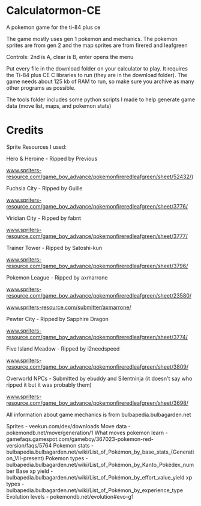 # Calculatormon-CE
A pokemon game for the ti-84 plus ce

The game mostly uses gen 1 pokemon and mechanics. The pokemon sprites are from gen 2 and the map sprites are from firered and leafgreen

Controls: 2nd is A, clear is B, enter opens the menu

Put every file in the download folder on your calculator to play. It requires the Ti-84 plus CE C libraries to run (they are in the download folder). The game needs about 125 kb of RAM to run, so make sure you archive as many other programs as possible.


The tools folder includes some python scripts I made to help generate game data (move list, maps, and pokemon stats)




# Credits



Sprite Resources I used:

Hero & Heroine - Ripped by Previous

www.spriters-resource.com/game_boy_advance/pokemonfireredleafgreen/sheet/52432/)


Fuchsia City - Ripped by Guille

www.spriters-resource.com/game_boy_advance/pokemonfireredleafgreen/sheet/3776/

Viridian City - Ripped by fabnt

www.spriters-resource.com/game_boy_advance/pokemonfireredleafgreen/sheet/3777/

Trainer Tower - Ripped by Satoshi-kun

www.spriters-resource.com/game_boy_advance/pokemonfireredleafgreen/sheet/3796/

Pokemon League - Ripped by axmarrone

www.spriters-resource.com/game_boy_advance/pokemonfireredleafgreen/sheet/23580/

www.spriters-resource.com/submitter/axmarrone/

Pewter City - Ripped by Sapphire Dragon

www.spriters-resource.com/game_boy_advance/pokemonfireredleafgreen/sheet/3774/

Five Island Meadow - Ripped by i2needspeed

www.spriters-resource.com/game_boy_advance/pokemonfireredleafgreen/sheet/3809/

Overworld NPCs - Submitted by ebuddy and Silentninja (it doesn't say who ripped it but it was probably them)

www.spriters-resource.com/game_boy_advance/pokemonfireredleafgreen/sheet/3698/


  
All information about game mechanics is from bulbapedia.bulbagarden.net

Sprites - veekun.com/dex/downloads
Move data - pokemondb.net/move/generation/1
What moves pokemon learn - gamefaqs.gamespot.com/gameboy/367023-pokemon-red-version/faqs/5764
Pokemon stats - bulbapedia.bulbagarden.net/wiki/List_of_Pokémon_by_base_stats_(Generation_VII-present)
Pokemon types - bulbapedia.bulbagarden.net/wiki/List_of_Pokémon_by_Kanto_Pokédex_number
Base xp yield - bulbapedia.bulbagarden.net/wiki/List_of_Pokémon_by_effort_value_yield
xp types - bulbapedia.bulbagarden.net/wiki/List_of_Pokémon_by_experience_type
Evolution levels - pokemondb.net/evolution#evo-g1
